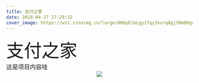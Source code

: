 ```yaml
---
title: 支付之家
date: 2018-04-27 17:29:32
cover_image: https://ws1.sinaimg.cn/large/006pEJoLgy1fqy3xurq8gj30m80gon3x.jpg
---
```

<div align="center">
    <div align="left" style="width:1200px;">
    <div ><font size="8">支付之家</font></div>
    <font size="3">这是项目内容哇</font>
    </div>
    <img class="img-fluid project-img" src="https://ws1.sinaimg.cn/large/006pEJoLgy1fqy3xv02vqj30xc2yq7fk.jpg" />
</div>